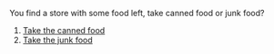 You find a store with some food left, take canned food or junk food?

1. [Take the canned food](canned.md)
2. [Take the junk food](junk.md)
